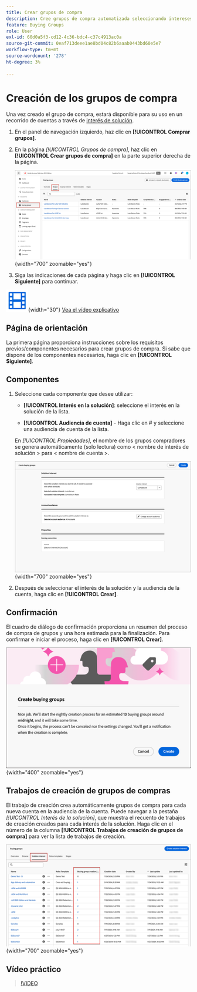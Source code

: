```yaml
---
title: Crear grupos de compra
description: Cree grupos de compra automatizada seleccionando intereses de solución y audiencias de cuenta para los recorridos de cuenta objetivo en Journey Optimizer B2B edition.
feature: Buying Groups
role: User
exl-id: 60d0a5f3-cd12-4c36-bdc4-c37c4913ac0a
source-git-commit: 0eaf713deee1ae8bd04c82b6aaab0443bd60e5e7
workflow-type: tm+mt
source-wordcount: '278'
ht-degree: 3%

---
```



# Creación de los grupos de compra

Una vez creado el grupo de compra, estará disponible para su uso en un recorrido de cuentas a través de [interés de solución](./solution-interests.md).

1. En el panel de navegación izquierdo, haz clic en **[!UICONTROL Comprar grupos]**.

1. En la página _[!UICONTROL Grupos de compra]_, haz clic en **[!UICONTROL Crear grupos de compra]** en la parte superior derecha de la página.

   ![Haga clic en Crear grupos de compra](./assets/buying-groups-create.png){width="700" zoomable="yes"}

1. Siga las indicaciones de cada página y haga clic en **[!UICONTROL Siguiente]** para continuar.

![Vídeo](../../assets/do-not-localize/icon-video.svg){width="30"} [Vea el vídeo explicativo](#how-to-video)

## Página de orientación

La primera página proporciona instrucciones sobre los requisitos previos/componentes necesarios para crear grupos de compra. Si sabe que dispone de los componentes necesarios, haga clic en **[!UICONTROL Siguiente]**.

## Componentes

1. Seleccione cada componente que desee utilizar:

   * **[!UICONTROL Interés en la solución]**: seleccione el interés en la solución de la lista.

   * **[!UICONTROL Audiencia de cuenta]** - Haga clic en # y seleccione una audiencia de cuenta de la lista.

   En _[!UICONTROL Propiedades]_, el nombre de los grupos compradores se genera automáticamente (solo lectura) como &lt; nombre de interés de solución > para &lt; nombre de cuenta >.

   ![Haga clic en Crear grupos de compra](./assets/buying-groups-create-components.png){width="700" zoomable="yes"}

1. Después de seleccionar el interés de la solución y la audiencia de la cuenta, haga clic en **[!UICONTROL Crear]**.

## Confirmación

El cuadro de diálogo de confirmación proporciona un resumen del proceso de compra de grupos y una hora estimada para la finalización. Para confirmar e iniciar el proceso, haga clic en **[!UICONTROL Crear]**.

![Cuadro de diálogo de confirmación de creación de grupos de compra](./assets/buying-groups-create-confirm.png){width="400" zoomable="yes"}

## Trabajos de creación de grupos de compras

El trabajo de creación crea automáticamente grupos de compra para cada nueva cuenta en la audiencia de la cuenta. Puede navegar a la pestaña _[!UICONTROL Interés de la solución]_, que muestra el recuento de trabajos de creación creados para cada interés de la solución. Haga clic en el número de la columna **[!UICONTROL Trabajos de creación de grupos de compra]** para ver la lista de trabajos de creación.

![Comprando trabajos de grupo por interés de solución](./assets/solution-interest-buying-group-jobs.png){width="700" zoomable="yes"}

<!-- Other buying group activities:

Member of buying group.
Assign a member of the buying group.
Remove a member of the buying group. -->

## Vídeo práctico

>[!VIDEO](https://video.tv.adobe.com/v/3433081/?learn=on)
